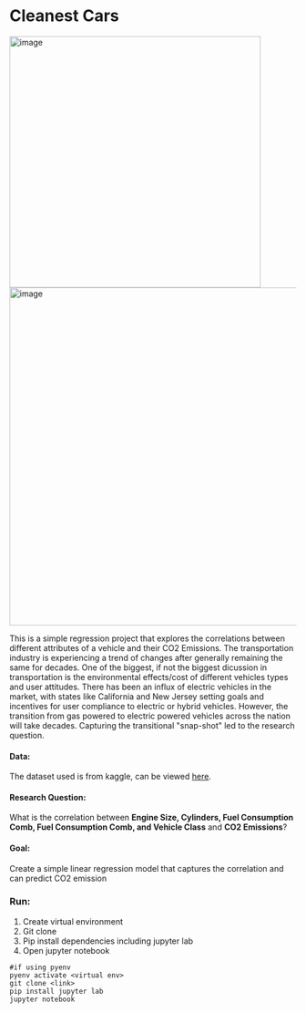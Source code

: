 # Cleanest Cars

<!-- ![wash_me](https://user-images.githubusercontent.com/40530704/220228272-1a22c4af-bc13-4a9e-a5e2-396e5bfc8dbc.jpg) -->
<img width="441" alt="image" src="https://user-images.githubusercontent.com/40530704/221240147-ca2c8c95-b242-487e-8d6d-b41092a65b30.png">
<img width="593" alt="image" src="https://user-images.githubusercontent.com/40530704/221240940-85cf0cff-5cea-4728-81d2-009a0f3915cf.png">



This is a simple regression project that explores the correlations between different attributes of a vehicle and their CO2 Emissions. The transportation industry is experiencing a trend of changes after generally remaining the same for decades. One of the biggest, if not the biggest dicussion in transportation is the environmental effects/cost of different vehicles types and user attitudes. There has been an influx of electric vehicles in the market, with states like California and New Jersey setting goals and incentives for user compliance to electric or hybrid vehicles. However, the transition from gas powered to electric powered vehicles across the nation will take decades. Capturing the transitional "snap-shot" led to the research question.

#### Data:
The dataset used is from kaggle, can be viewed [here](https://www.kaggle.com/datasets/debajyotipodder/co2-emission-by-vehicles).


#### Research Question: 
What is the correlation between **Engine Size, Cylinders, Fuel Consumption Comb, 
                 Fuel Consumption Comb, and Vehicle Class** and **CO2 Emissions**?
                 
                 
#### Goal:
Create a simple linear regression model that captures the correlation and can predict CO2 emission


### Run:
1. Create virtual environment
2. Git clone
3. Pip install dependencies including jupyter lab
4. Open jupyter notebook

```
#if using pyenv
pyenv activate <virtual env>
git clone <link>
pip install jupyter lab
jupyter notebook
```

